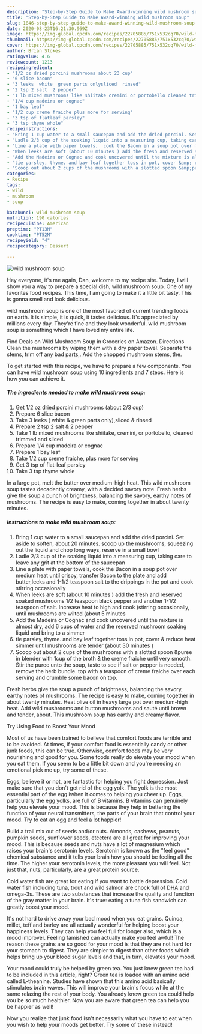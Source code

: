 ```yaml
---
description: "Step-by-Step Guide to Make Award-winning wild mushroom soup"
title: "Step-by-Step Guide to Make Award-winning wild mushroom soup"
slug: 1846-step-by-step-guide-to-make-award-winning-wild-mushroom-soup
date: 2020-08-23T16:21:30.969Z
image: https://img-global.cpcdn.com/recipes/22705885/751x532cq70/wild-mushroom-soup-recipe-main-photo.jpg
thumbnail: https://img-global.cpcdn.com/recipes/22705885/751x532cq70/wild-mushroom-soup-recipe-main-photo.jpg
cover: https://img-global.cpcdn.com/recipes/22705885/751x532cq70/wild-mushroom-soup-recipe-main-photo.jpg
author: Brian Stokes
ratingvalue: 4.6
reviewcount: 1213
recipeingredient:
- "1/2 oz dried porcini mushrooms about 23 cup"
- "6 slice bacon"
- "3 leeks  white  green parts onlysliced  rinsed"
- "2 tsp 2 salt  2 pepper"
- "1 lb mixed mushrooms like shiitake cremini or portobello cleaned trimmed and sliced"
- "1/4 cup madeira or cognac"
- "1 bay leaf"
- "1/2 cup creme fraiche plus more for serving"
- "3 tsp of flatleaf parsley"
- "3 tsp thyme whole"
recipeinstructions:
- "Bring 1 cup water to a small saucepan and add the dried porcini. Set aside to soften,  about 20 minutes. scoop up the mushrooms, squeezing out the liquid and chop long ways, reserve in a small bowl"
- "Ladle 2/3 cup of the soaking liquid into a measuring cup, taking care to leave any grit at the bottom of the saucepan"
- "Line a plate with paper towels,  cook the Bacon in a soup pot over medium heat until crispy, transfer Bacon to the plate and add butter,leeks and 1-1/2 teaspoon salt to the drippings in the pot and cook stirring occasionally"
- "When leeks are soft (about 10 minutes ) add the fresh and reserved soaked mushrooms 1/2 teaspoon black pepper and another 1-1/2 teaspoon of salt. Increase heat to high and cook (stirring occasionally,  until mushrooms are wilted (about 5 minutes"
- "Add the Madeira or Cognac and cook uncovered until the mixture is almost dry, add 6 cups of water and the reserved mushroom soaking liquid and bring to a simmer"
- "tie parsley, thyme. and bay leaf together toss in pot, cover &amp; reduce heat simmer until mushrooms are tender (about 30 minutes )"
- "Scoop out about 2 cups of the mushrooms with a slotted spoon &amp;puree in blender with 1cup of the broth &amp; the creme fraiche until very smooth. Stir the puree unto the soup, taste to see if salt or pepper is needed, remove the herb bundle. top with a teaspoon of creme fraiche over each serving and crumble some bacon on top."
categories:
- Recipe
tags:
- wild
- mushroom
- soup

katakunci: wild mushroom soup 
nutrition: 190 calories
recipecuisine: American
preptime: "PT13M"
cooktime: "PT52M"
recipeyield: "4"
recipecategory: Dessert

---
```



![wild mushroom soup](https://img-global.cpcdn.com/recipes/22705885/751x532cq70/wild-mushroom-soup-recipe-main-photo.jpg)

Hey everyone, it's me again, Dan, welcome to my recipe site. Today, I will show you a way to prepare a special dish, wild mushroom soup. One of my favorites food recipes. This time, I am going to make it a little bit tasty. This is gonna smell and look delicious.

wild mushroom soup is one of the most favored of current trending foods on earth. It is simple, it is quick, it tastes delicious. It's appreciated by millions every day. They're fine and they look wonderful. wild mushroom soup is something which I have loved my entire life.

Find Deals on Wild Mushroom Soup in Groceries on Amazon. Directions Clean the mushrooms by wiping them with a dry paper towel. Separate the stems, trim off any bad parts,. Add the chopped mushroom stems, the.


To get started with this recipe, we have to prepare a few components. You can have wild mushroom soup using 10 ingredients and 7 steps. Here is how you can achieve it.

<!--inarticleads1-->

##### The ingredients needed to make wild mushroom soup:

1. Get 1/2 oz dried porcini mushrooms (about 2/3 cup)
1. Prepare 6 slice bacon
1. Take 3 leeks ( white &amp; green parts only),sliced &amp; rinsed
1. Prepare 2 tsp 2 salt &amp; 2 pepper
1. Take 1 lb mixed mushrooms like shiitake, cremini, or portobello, cleaned trimmed and sliced
1. Prepare 1/4 cup madeira or cognac
1. Prepare 1 bay leaf
1. Take 1/2 cup creme fraiche, plus more for serving
1. Get 3 tsp of flat-leaf parsley
1. Take 3 tsp thyme whole


In a large pot, melt the butter over medium-high heat. This wild mushroom soup tastes decadently creamy, with a decided savory note. Fresh herbs give the soup a punch of brightness, balancing the savory, earthy notes of mushrooms. The recipe is easy to make, coming together in about twenty minutes. 

<!--inarticleads2-->

##### Instructions to make wild mushroom soup:

1. Bring 1 cup water to a small saucepan and add the dried porcini. Set aside to soften,  about 20 minutes. scoop up the mushrooms, squeezing out the liquid and chop long ways, reserve in a small bowl
1. Ladle 2/3 cup of the soaking liquid into a measuring cup, taking care to leave any grit at the bottom of the saucepan
1. Line a plate with paper towels,  cook the Bacon in a soup pot over medium heat until crispy, transfer Bacon to the plate and add butter,leeks and 1-1/2 teaspoon salt to the drippings in the pot and cook stirring occasionally
1. When leeks are soft (about 10 minutes ) add the fresh and reserved soaked mushrooms 1/2 teaspoon black pepper and another 1-1/2 teaspoon of salt. Increase heat to high and cook (stirring occasionally,  until mushrooms are wilted (about 5 minutes
1. Add the Madeira or Cognac and cook uncovered until the mixture is almost dry, add 6 cups of water and the reserved mushroom soaking liquid and bring to a simmer
1. tie parsley, thyme. and bay leaf together toss in pot, cover &amp; reduce heat simmer until mushrooms are tender (about 30 minutes )
1. Scoop out about 2 cups of the mushrooms with a slotted spoon &amp;puree in blender with 1cup of the broth &amp; the creme fraiche until very smooth. Stir the puree unto the soup, taste to see if salt or pepper is needed, remove the herb bundle. top with a teaspoon of creme fraiche over each serving and crumble some bacon on top.


Fresh herbs give the soup a punch of brightness, balancing the savory, earthy notes of mushrooms. The recipe is easy to make, coming together in about twenty minutes. Heat olive oil in heavy large pot over medium-high heat. Add wild mushrooms and button mushrooms and sauté until brown and tender, about. This mushroom soup has earthy and creamy flavor. 

Try Using Food to Boost Your Mood


Most of us have been trained to believe that comfort foods are terrible and to be avoided. At times, if your comfort food is essentially candy or other junk foods, this can be true. Otherwise, comfort foods may be very nourishing and good for you. Some foods really do elevate your mood when you eat them. If you seem to be a little bit down and you're needing an emotional pick me up, try some of these.

Eggs, believe it or not, are fantastic for helping you fight depression. Just make sure that you don't get rid of the egg yolk. The yolk is the most essential part of the egg iwhen it comes to helping you cheer up. Eggs, particularly the egg yolks, are full of B vitamins. B vitamins can genuinely help you elevate your mood. This is because they help in bettering the function of your neural transmitters, the parts of your brain that control your mood. Try to eat an egg and feel a lot happier!

Build a trail mix out of seeds and/or nuts. Almonds, cashews, peanuts, pumpkin seeds, sunflower seeds, etcetera are all great for improving your mood. This is because seeds and nuts have a lot of magnesium which raises your brain's serotonin levels. Serotonin is known as the "feel good" chemical substance and it tells your brain how you should be feeling all the time. The higher your serotonin levels, the more pleasant you will feel. Not just that, nuts, particularly, are a great protein source.

Cold water fish are great for eating if you want to battle depression. Cold water fish including tuna, trout and wild salmon are chock full of DHA and omega-3s. These are two substances that increase the quality and function of the gray matter in your brain. It's true: eating a tuna fish sandwich can greatly boost your mood. 

It's not hard to drive away your bad mood when you eat grains. Quinoa, millet, teff and barley are all actually wonderful for helping boost your happiness levels. They can help you feel full for longer also, which is a mood improver. Feeling famished can actually make you feel awful! The reason these grains are so good for your mood is that they are not hard for your stomach to digest. They are simpler to digest than other foods which helps bring up your blood sugar levels and that, in turn, elevates your mood.

Your mood could truly be helped by green tea. You just knew green tea had to be included in this article, right? Green tea is loaded with an amino acid called L-theanine. Studies have shown that this amino acid basically stimulates brain waves. This will improve your brain's focus while at the same relaxing the rest of your body. You already knew green tea could help you be so much healthier. Now you are aware that green tea can help you be happier as well!

Now you realize that junk food isn't necessarily what you have to eat when you wish to help your moods get better. Try some of these instead!

